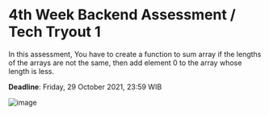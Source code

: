 # 4th Week Backend Assessment / Tech Tryout 1
In this assessment, You have to create a function to sum array  if the lengths of the arrays are not the same, then add element 0 to the array whose length is less.

**Deadline**: Friday, 29 October 2021, 23:59 WIB

![image](https://user-images.githubusercontent.com/92211442/138933343-fca25c42-6a5e-4b0e-9fe2-4fbb822bfabe.png)
